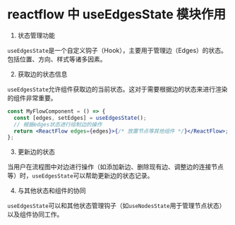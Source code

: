 # reactflow 中 useEdgesState 模块作用

1. 状态管理功能

`useEdgesState`是一个自定义钩子（Hook），主要用于管理边（Edges）的状态。包括位置、方向、样式等诸多因素。

2. 获取边的状态信息

`useEdgesState`允许组件获取边的当前状态。这对于需要根据边的状态来进行渲染的组件非常重要。

```jsx
const MyFlowComponent = () => {
  const [edges, setEdges] = useEdgesState();
  // 根据edges状态进行绘制边的操作
  return <ReactFlow edges={edges}>{/* 放置节点等其他组件 */}</ReactFlow>;
};
```

3. 更新边的状态

当用户在流程图中对边进行操作（如添加新边、删除现有边、调整边的连接节点等）时，`useEdgesState`可以帮助更新边的状态记录。

4. 与其他状态和组件的协同

`useEdgesState`可以和其他状态管理钩子（如`useNodesState`用于管理节点状态）以及组件协同工作。
